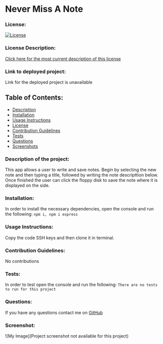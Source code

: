 # Never Miss A Note
### License:
[![License](https://img.shields.io/badge/License-MIT-green.svg)](https://opensource.org/licenses/MIT) 
### License Description:
[Click here for the most current description of this license](https://opensource.org/licenses/MIT)
### Link to deployed project:
Link for the deployed project is unavailable
## Table of Contents: 
* [Description](#description)
* [Installation](#installation)
* [Usage Instructions](#usage-instructions)
* [License](#license)
* [Contribution Guidelines](#contribution-guidelines)
* [Tests](#tests)
* [Questions](#questions)
* [Screenshots](#screenshot)
### Description of the project:
This app allows a user to write and save notes. Begin by selecting the new note and then typing a title, followed by writing the note descripttion below. Once finished the user can click the floppy disk to save the note where it is displayed on the side.
### Installation:
In order to install the necessary dependencies, open the console and run the following:
```npm i, npm i express```
### Usage Instructions:
Copy the code SSH keys and then clone it in terminal.
### Contribution Guidelines:
No contributions
### Tests:
In order to test open the console and run the following:
```There are no tests to run for this project```
### Questions:
If you have any questions contact me on [GitHub](https://github.com/AmberZimmerman) 
### Screenshot:
![My Image](Project screenshot not available for this project) 
